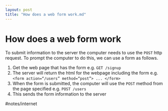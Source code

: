 ```yaml
---
layout: post
title: "How does a web form work.md"
---
```


# How does a web form work
To submit information to the server the computer needs to use the `POST` http request. To prompt the computer to do this, we can use a form as follows.

1. Get the web page that has the form e.g. `GET /signup`
2. The server will return the html for the webpage including the form e.g. `<form action=“/users” method=“post”> ... </form>` 
3. When the form is submitted, the computer will use the `POST` method from the page specified e.g. `POST /users`
4. This sends the form information to the server 

#notes/internet